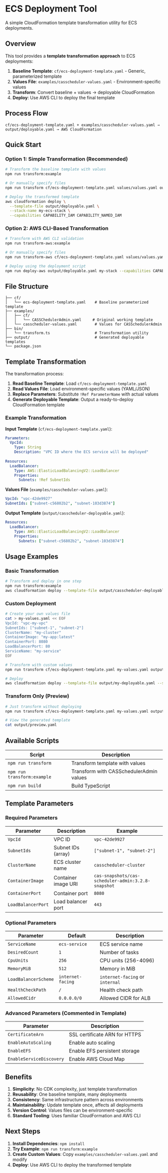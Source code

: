 # ECS Deployment Tool

A simple CloudFormation template transformation utility for ECS deployments.

## Overview

This tool provides a **template transformation approach** to ECS deployments:

1. **Baseline Template**: `cf/ecs-deployment-template.yaml` - Generic, parameterized template
2. **Values File**: `examples/casscheduler-values.yaml` - Environment-specific values
3. **Transform**: Convert baseline + values → deployable CloudFormation
4. **Deploy**: Use AWS CLI to deploy the final template

## Process Flow

```
cf/ecs-deployment-template.yaml + examples/casscheduler-values.yaml → output/deployable.yaml → AWS CloudFormation
```

## Quick Start

### Option 1: Simple Transformation (Recommended)
```bash
# Transform the baseline template with values
npm run transform:example

# Or manually specify files
npm run transform cf/ecs-deployment-template.yaml values/values.yaml output/my-deployable.yaml

# Deploy the transformed template
aws cloudformation deploy \
  --template-file output/deployable.yaml \
  --stack-name my-ecs-stack \
  --capabilities CAPABILITY_IAM CAPABILITY_NAMED_IAM
```

### Option 2: AWS CLI-Based Transformation
```bash
# Transform with AWS CLI validation
npm run transform-aws:example

# Or manually specify files
npm run transform-aws cf/ecs-deployment-template.yaml values/values.yaml output/deployable.yaml

# Deploy using the deployment script
npm run deploy-aws output/deployable.yaml my-stack --capabilities CAPABILITY_IAM
```

## File Structure

```
├── cf/
│   └── ecs-deployment-template.yaml    # Baseline parameterized template
├── examples/
│   ├── cf/
│   │   └── CASSChedulerAdmin.yaml     # Original working template
│   └── casscheduler-values.yaml        # Values for CASSchedulerAdmin
├── bin/
│   └── transform.ts                    # Transformation utility
├── output/                             # Generated deployable templates
└── package.json
```

## Template Transformation

The transformation process:

1. **Read Baseline Template**: Load `cf/ecs-deployment-template.yaml`
2. **Read Values File**: Load environment-specific values (YAML/JSON)
3. **Replace Parameters**: Substitute `!Ref ParameterName` with actual values
4. **Generate Deployable Template**: Output a ready-to-deploy CloudFormation template

### Example Transformation

**Input Template** (`cf/ecs-deployment-template.yaml`):
```yaml
Parameters:
  VpcId:
    Type: String
    Description: "VPC ID where the ECS service will be deployed"
  
Resources:
  LoadBalancer:
    Type: AWS::ElasticLoadBalancingV2::LoadBalancer
    Properties:
      Subnets: !Ref SubnetIds
```

**Values File** (`examples/casscheduler-values.yaml`):
```yaml
VpcId: "vpc-42de9927"
SubnetIds: ["subnet-c56802b2", "subnet-103d3874"]
```

**Output Template** (`output/casscheduler-deployable.yaml`):
```yaml
Resources:
  LoadBalancer:
    Type: AWS::ElasticLoadBalancingV2::LoadBalancer
    Properties:
      Subnets: ["subnet-c56802b2", "subnet-103d3874"]
```

## Usage Examples

### Basic Transformation

```bash
# Transform and deploy in one step
npm run transform:example
aws cloudformation deploy --template-file output/casscheduler-deployable.yaml --stack-name my-stack
```

### Custom Deployment

```bash
# Create your own values file
cat > my-values.yaml << EOF
VpcId: "vpc-my-vpc"
SubnetIds: ["subnet-1", "subnet-2"]
ClusterName: "my-cluster"
ContainerImage: "my-app:latest"
ContainerPort: 8080
LoadBalancerPort: 80
ServiceName: "my-service"
EOF

# Transform with custom values
npm run transform cf/ecs-deployment-template.yaml my-values.yaml output/my-deployable.yaml

# Deploy
aws cloudformation deploy --template-file output/my-deployable.yaml --stack-name my-stack
```

### Transform Only (Preview)

```bash
# Just transform without deploying
npm run transform cf/ecs-deployment-template.yaml my-values.yaml output/preview.yaml

# View the generated template
cat output/preview.yaml
```

## Available Scripts

| Script | Description |
|--------|-------------|
| `npm run transform` | Transform template with values |
| `npm run transform:example` | Transform with CASSchedulerAdmin values |
| `npm run build` | Build TypeScript |

## Template Parameters

### Required Parameters

| Parameter | Description | Example |
|-----------|-------------|---------|
| `VpcId` | VPC ID | `vpc-42de9927` |
| `SubnetIds` | Subnet IDs (array) | `["subnet-1", "subnet-2"]` |
| `ClusterName` | ECS cluster name | `casscheduler-cluster` |
| `ContainerImage` | Container image URI | `cas-snapshots/cas-scheduler-admin:3.2.8-snapshot` |
| `ContainerPort` | Container port | `8080` |
| `LoadBalancerPort` | Load balancer port | `443` |

### Optional Parameters

| Parameter | Default | Description |
|-----------|---------|-------------|
| `ServiceName` | `ecs-service` | ECS service name |
| `DesiredCount` | `1` | Number of tasks |
| `CpuUnits` | `256` | CPU units (256-4096) |
| `MemoryMiB` | `512` | Memory in MiB |
| `LoadBalancerScheme` | `internet-facing` | `internet-facing` or `internal` |
| `HealthCheckPath` | `/` | Health check path |
| `AllowedCidr` | `0.0.0.0/0` | Allowed CIDR for ALB |

### Advanced Parameters (Commented in Template)

| Parameter | Description |
|-----------|-------------|
| `CertificateArn` | SSL certificate ARN for HTTPS |
| `EnableAutoScaling` | Enable auto scaling |
| `EnableEFS` | Enable EFS persistent storage |
| `EnableServiceDiscovery` | Enable AWS Cloud Map |

## Benefits

1. **Simplicity**: No CDK complexity, just template transformation
2. **Reusability**: One baseline template, many deployments
3. **Consistency**: Same infrastructure pattern across environments
4. **Maintainability**: Update template once, affects all deployments
5. **Version Control**: Values files can be environment-specific
6. **Standard Tooling**: Uses familiar CloudFormation and AWS CLI

## Next Steps

1. **Install Dependencies**: `npm install`
2. **Try Example**: `npm run transform:example`
3. **Create Custom Values**: Copy `examples/casscheduler-values.yaml` and modify
4. **Deploy**: Use AWS CLI to deploy the transformed template 